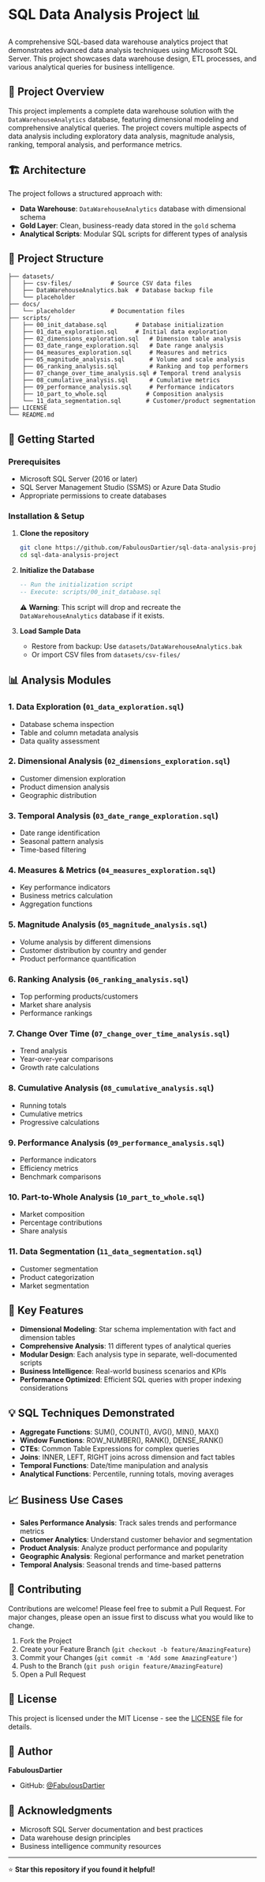 # SQL Data Analysis Project 📊

A comprehensive SQL-based data warehouse analytics project that demonstrates advanced data analysis techniques using Microsoft SQL Server. This project showcases data warehouse design, ETL processes, and various analytical queries for business intelligence.

## 🎯 Project Overview

This project implements a complete data warehouse solution with the `DataWarehouseAnalytics` database, featuring dimensional modeling and comprehensive analytical queries. The project covers multiple aspects of data analysis including exploratory data analysis, magnitude analysis, ranking, temporal analysis, and performance metrics.

## 🏗️ Architecture

The project follows a structured approach with:
- **Data Warehouse**: `DataWarehouseAnalytics` database with dimensional schema
- **Gold Layer**: Clean, business-ready data stored in the `gold` schema
- **Analytical Scripts**: Modular SQL scripts for different types of analysis

## 📁 Project Structure

```
├── datasets/
│   ├── csv-files/           # Source CSV data files
│   ├── DataWarehouseAnalytics.bak  # Database backup file
│   └── placeholder
├── docs/
│   └── placeholder          # Documentation files
├── scripts/
│   ├── 00_init_database.sql        # Database initialization
│   ├── 01_data_exploration.sql     # Initial data exploration
│   ├── 02_dimensions_exploration.sql   # Dimension table analysis
│   ├── 03_date_range_exploration.sql   # Date range analysis
│   ├── 04_measures_exploration.sql     # Measures and metrics
│   ├── 05_magnitude_analysis.sql       # Volume and scale analysis
│   ├── 06_ranking_analysis.sql         # Ranking and top performers
│   ├── 07_change_over_time_analysis.sql # Temporal trend analysis
│   ├── 08_cumulative_analysis.sql      # Cumulative metrics
│   ├── 09_performance_analysis.sql     # Performance indicators
│   ├── 10_part_to_whole.sql           # Composition analysis
│   └── 11_data_segmentation.sql       # Customer/product segmentation
├── LICENSE
└── README.md
```

## 🚀 Getting Started

### Prerequisites

- Microsoft SQL Server (2016 or later)
- SQL Server Management Studio (SSMS) or Azure Data Studio
- Appropriate permissions to create databases

### Installation & Setup

1. **Clone the repository**
   ```bash
   git clone https://github.com/FabulousDartier/sql-data-analysis-project.git
   cd sql-data-analysis-project
   ```

2. **Initialize the Database**
   ```sql
   -- Run the initialization script
   -- Execute: scripts/00_init_database.sql
   ```
   ⚠️ **Warning**: This script will drop and recreate the `DataWarehouseAnalytics` database if it exists.

3. **Load Sample Data**
   - Restore from backup: Use `datasets/DataWarehouseAnalytics.bak`
   - Or import CSV files from `datasets/csv-files/`

## 📊 Analysis Modules

### 1. Data Exploration (`01_data_exploration.sql`)
- Database schema inspection
- Table and column metadata analysis
- Data quality assessment

### 2. Dimensional Analysis (`02_dimensions_exploration.sql`)
- Customer dimension exploration
- Product dimension analysis
- Geographic distribution

### 3. Temporal Analysis (`03_date_range_exploration.sql`)
- Date range identification
- Seasonal pattern analysis
- Time-based filtering

### 4. Measures & Metrics (`04_measures_exploration.sql`)
- Key performance indicators
- Business metrics calculation
- Aggregation functions

### 5. Magnitude Analysis (`05_magnitude_analysis.sql`)
- Volume analysis by different dimensions
- Customer distribution by country and gender
- Product performance quantification

### 6. Ranking Analysis (`06_ranking_analysis.sql`)
- Top performing products/customers
- Market share analysis
- Performance rankings

### 7. Change Over Time (`07_change_over_time_analysis.sql`)
- Trend analysis
- Year-over-year comparisons
- Growth rate calculations

### 8. Cumulative Analysis (`08_cumulative_analysis.sql`)
- Running totals
- Cumulative metrics
- Progressive calculations

### 9. Performance Analysis (`09_performance_analysis.sql`)
- Performance indicators
- Efficiency metrics
- Benchmark comparisons

### 10. Part-to-Whole Analysis (`10_part_to_whole.sql`)
- Market composition
- Percentage contributions
- Share analysis

### 11. Data Segmentation (`11_data_segmentation.sql`)
- Customer segmentation
- Product categorization
- Market segmentation

## 🔧 Key Features

- **Dimensional Modeling**: Star schema implementation with fact and dimension tables
- **Comprehensive Analysis**: 11 different types of analytical queries
- **Modular Design**: Each analysis type in separate, well-documented scripts
- **Business Intelligence**: Real-world business scenarios and KPIs
- **Performance Optimized**: Efficient SQL queries with proper indexing considerations

## 💡 SQL Techniques Demonstrated

- **Aggregate Functions**: SUM(), COUNT(), AVG(), MIN(), MAX()
- **Window Functions**: ROW_NUMBER(), RANK(), DENSE_RANK()
- **CTEs**: Common Table Expressions for complex queries
- **Joins**: INNER, LEFT, RIGHT joins across dimension and fact tables
- **Temporal Functions**: Date/time manipulation and analysis
- **Analytical Functions**: Percentile, running totals, moving averages

## 📈 Business Use Cases

- **Sales Performance Analysis**: Track sales trends and performance metrics
- **Customer Analytics**: Understand customer behavior and segmentation
- **Product Analysis**: Analyze product performance and popularity
- **Geographic Analysis**: Regional performance and market penetration
- **Temporal Analysis**: Seasonal trends and time-based patterns

## 🤝 Contributing

Contributions are welcome! Please feel free to submit a Pull Request. For major changes, please open an issue first to discuss what you would like to change.

1. Fork the Project
2. Create your Feature Branch (`git checkout -b feature/AmazingFeature`)
3. Commit your Changes (`git commit -m 'Add some AmazingFeature'`)
4. Push to the Branch (`git push origin feature/AmazingFeature`)
5. Open a Pull Request

## 📄 License

This project is licensed under the MIT License - see the [LICENSE](LICENSE) file for details.

## 👤 Author

**FabulousDartier**
- GitHub: [@FabulousDartier](https://github.com/FabulousDartier)

## 🙏 Acknowledgments

- Microsoft SQL Server documentation and best practices
- Data warehouse design principles
- Business intelligence community resources

---

⭐ **Star this repository if you found it helpful!**
